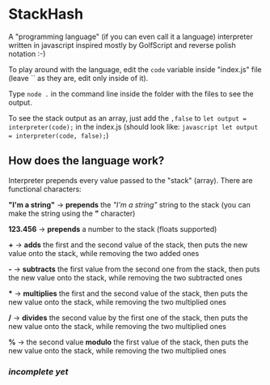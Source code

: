 # StackHash
A "programming language" (if you can even call it a language) interpreter written in javascript inspired mostly by GolfScript and reverse polish notation :-)

To play around with the language, edit the ```code``` variable inside "index.js" file (leave \`\` as they are, edit only inside of it).

Type ```node .``` in the command line inside the folder with the files to see the output.

To see the stack output as an array, just add the ```,false``` to ```let output = interpreter(code);``` in the index.js (should look like: ```javascript let output = interpreter(code, false);```)

## How does the language work?

Interpreter prepends every value passed to the "stack" (array). There are functional characters:

  **"I'm a string"** -> **prepends** the *"I'm a string"* string to the stack (you can make the string using the **"** character)
  
  **123.456** -> **prepends** a number to the stack (floats supported)
  
  **+** -> **adds** the first and the second value of the stack, then puts the new value onto the stack, while removing the two added ones
  
  **-** -> **subtracts** the first value from the second one from the stack, then puts the new value onto the stack, while removing the two subtracted ones
    
  **\*** -> **multiplies** the first and the second value of the stack, then puts the new value onto the stack, while removing the two multiplied ones
  
  **/** -> **divides** the second value by the first one of the stack, then puts the new value onto the stack, while removing the two multiplied ones
  
  **%** -> the second value **modulo** the first value of the stack, then puts the new value onto the stack, while removing the two multiplied ones
  
### *incomplete yet*

